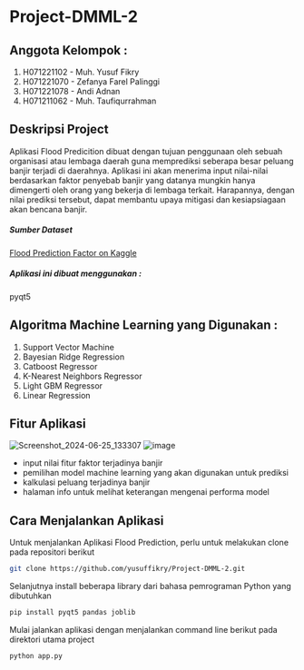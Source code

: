 # Project-DMML-2

## Anggota Kelompok : 
  1. H071221102 - Muh. Yusuf Fikry
  2. H071221070 - Zefanya Farel Palinggi
  3. H071221078 - Andi Adnan
  4. H071211062 - Muh. Taufiqurrahman



## Deskripsi Project 
Aplikasi Flood Predicition dibuat dengan tujuan penggunaan oleh sebuah organisasi atau  lembaga daerah guna memprediksi seberapa besar peluang banjir terjadi di daerahnya. Aplikasi ini akan menerima input nilai-nilai berdasarkan faktor penyebab banjir yang datanya mungkin hanya dimengerti oleh orang yang bekerja di lembaga terkait. Harapannya, dengan nilai prediksi tersebut, dapat membantu upaya mitigasi dan kesiapsiagaan akan bencana banjir.

##### Sumber Dataset
[Flood Prediction Factor on Kaggle](https://www.kaggle.com/competitions/playground-series-s4e5/data)

##### Aplikasi ini dibuat menggunakan : 
pyqt5

## Algoritma Machine Learning yang Digunakan :
  1. Support Vector Machine
  2. Bayesian Ridge Regression
  3. Catboost Regressor
  4. K-Nearest Neighbors Regressor
  5. Light GBM Regressor
  6. Linear Regression

## Fitur Aplikasi
![Screenshot_2024-06-25_133307](https://github.com/yusuffikry/Project-DMML-2/assets/113654172/1d493fe7-b8d0-4b60-a84a-edf6031fc959)
![image](https://github.com/yusuffikry/Project-DMML-2/assets/113654172/073c86a0-b748-4838-9313-8d84d8bb1387)
  - input nilai fitur faktor terjadinya banjir
  - pemilihan model machine learning yang akan digunakan untuk prediksi
  - kalkulasi peluang terjadinya banjir
  - halaman info untuk melihat keterangan mengenai performa model

## Cara Menjalankan Aplikasi
Untuk menjalankan Aplikasi Flood Prediction, perlu untuk melakukan clone pada repositori berikut

```bash
git clone https://github.com/yusuffikry/Project-DMML-2.git
```

Selanjutnya install beberapa library dari bahasa pemrograman Python yang dibutuhkan

```bash
pip install pyqt5 pandas joblib
```

Mulai jalankan aplikasi dengan menjalankan command line berikut pada direktori utama project

```bash
python app.py
```
